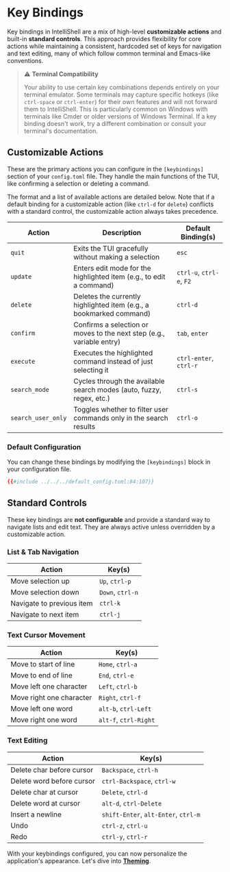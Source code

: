 # Key Bindings

Key bindings in IntelliShell are a mix of high-level **customizable actions** and built-in **standard controls**. This
approach provides flexibility for core actions while maintaining a consistent, hardcoded set of keys for navigation and
text editing, many of which follow common terminal and Emacs-like conventions.

> ⚠️ **Terminal Compatibility**
>
> Your ability to use certain key combinations depends entirely on your terminal emulator. Some terminals may capture
> specific hotkeys (like `ctrl-space` or `ctrl-enter`) for their own features and will not forward them to
> IntelliShell. This is particularly common on Windows with terminals like Cmder or older versions of Windows Terminal.
> If a key binding doesn't work, try a different combination or consult your terminal's documentation.

## Customizable Actions

These are the primary actions you can configure in the `[keybindings]` section of your `config.toml` file. They handle
the main functions of the TUI, like confirming a selection or deleting a command.

The format and a list of available actions are detailed below. Note that if a default binding for a customizable action
(like `ctrl-d` for `delete`) conflicts with a standard control, the customizable action always takes precedence.

| Action             | Description                                                           | Default Binding(s)        |
| ------------------ | --------------------------------------------------------------------- | ------------------------- |
| `quit`             | Exits the TUI gracefully without making a selection                   | `esc`                     |
| `update`           | Enters edit mode for the highlighted item (e.g., to edit a command)   | `ctrl-u`, `ctrl-e`, `F2`  |
| `delete`           | Deletes the currently highlighted item (e.g., a bookmarked command)   | `ctrl-d`                  |
| `confirm`          | Confirms a selection or moves to the next step (e.g., variable entry) | `tab`, `enter`            |
| `execute`          | Executes the highlighted command instead of just selecting it         | `ctrl-enter`, `ctrl-r`    |
| `search_mode`      | Cycles through the available search modes (auto, fuzzy, regex, etc.)  | `ctrl-s`                  |
| `search_user_only` | Toggles whether to filter user commands only in the search results    | `ctrl-o`                  |

### Default Configuration

You can change these bindings by modifying the `[keybindings]` block in your configuration file.

```toml
{{#include ../../../default_config.toml:84:107}}
```

## Standard Controls

These key bindings are **not configurable** and provide a standard way to navigate lists and edit text. They are always
active unless overridden by a customizable action.

### List & Tab Navigation

| Action                      | Key(s)               |
| --------------------------- | -------------------- |
| Move selection up           | `Up`, `ctrl-p`       |
| Move selection down         | `Down`, `ctrl-n`     |
| Navigate to previous item   | `ctrl-k`             |
| Navigate to next item       | `ctrl-j`             |

### Text Cursor Movement

| Action                      | Key(s)               |
| --------------------------- | -------------------- |
| Move to start of line       | `Home`, `ctrl-a`     |
| Move to end of line         | `End`, `ctrl-e`      |
| Move left one character     | `Left`, `ctrl-b`     |
| Move right one character    | `Right`, `ctrl-f`    |
| Move left one word          | `alt-b`, `ctrl-Left` |
| Move right one word         | `alt-f`, `ctrl-Right`|

### Text Editing

| Action                      | Key(s)                              |
| --------------------------- | ----------------------------------- |
| Delete char before cursor   | `Backspace`, `ctrl-h`               |
| Delete word before cursor   | `ctrl-Backspace`, `ctrl-w`          |
| Delete char at cursor       | `Delete`, `ctrl-d`                  |
| Delete word at cursor       | `alt-d`, `ctrl-Delete`              |
| Insert a newline            | `shift-Enter`, `alt-Enter`, `ctrl-m`|
| Undo                        | `ctrl-z`, `ctrl-u`                  |
| Redo                        | `ctrl-y`, `ctrl-r`                  |

With your keybindings configured, you can now personalize the application's appearance. Let's dive into
[**Theming**](./theming.md).
